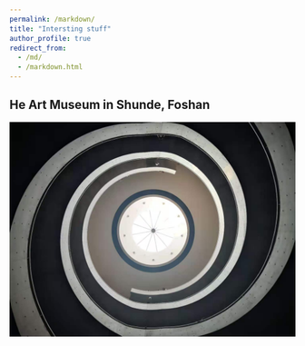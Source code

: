 ```yaml
---
permalink: /markdown/
title: "Intersting stuff"
author_profile: true
redirect_from: 
  - /md/
  - /markdown.html
---
```

## **He Art Museum in Shunde, Foshan**

![](../images/he.jpg)    

